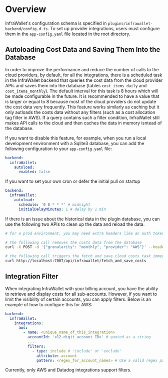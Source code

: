 # Overview

InfraWallet's configuration schema is specified in `plugins/infrawallet-backend/config.d.ts`. To set up provider integrations, users must configure them in the `app-config.yaml` file located in the root directory.

## Autoloading Cost Data and Saving Them Into the Database

In order to improve the performance and reduce the number of calls to the cloud providers, by default, for all the integrations, there is a scheduled task in the InfraWallet backend that queries the cost data from the cloud provider APIs and saves them into the database (tables `cost_items_daily` and `cost_items_monthly`). The default interval for this task is 8 hours which will be made configurable in the future. It is recommended to have a value that is larger or equal to 8 because most of the cloud providers do not update the cost data very frequently. This feature works similarly as caching but it only autloads the costs data without any filters (such as a cost allocation tag filter in AWS). If a query contains such a filter condition, InfraWallet still makes API calls to the cloud and then caches the data in memory isntead of the database.

If you want to disable this feature, for example, when you run a local development environment with a Sqlite3 database, you can add the following configuration to your `app-config.yaml` file:

```yaml
backend:
  infraWallet:
    autoload:
      enabled: false
```

If you want to set your own cron or defer the initial pull on startup

```yaml
backend:
  infraWallet:
    autoload:
      schedule: '0 0 * * *' # midnight
      initialDelayMinutes: 1 # delay by 1 min
```

If there is an issue about the historical data in the plugin database, you can use the following two APIs to clean up
the data and reload the data.

```bash
# for a prod environment, you may need extra headers like an auth token, etc.

# the following call removes the costs data from the database
curl -X POST -d '{"granularity": "monthly", "provider": "AWS"}' --header 'Content-Type: application/json' http://localhost:7007/api/infrawallet/default/delete_cost_items

# the following call triggers the fetch and save cloud costs task immediately
curl http://localhost:7007/api/infrawallet/fetch_and_save_costs
```

## Integration Filter

When integrating InfraWallet with your billing account, you have the ability to retrieve and display costs for all sub-accounts. However, if you want to limit the visibility of certain accounts, you can apply filters. Below is an example of how to configure this for AWS:

```yaml
backend:
  infraWallet:
    integrations:
      aws:
        - name: <unique_name_of_this_integration>
          accountId: '<12-digit_account_ID>' # quoted as a string
          ...
          filters:
            - type: include # 'include' or 'exclude'
              attribute: account
              pattern: <regex_for_account_names> # Use a valid regex pattern to specify accounts
```

Currently, only AWS and Datadog integrations support filters.
